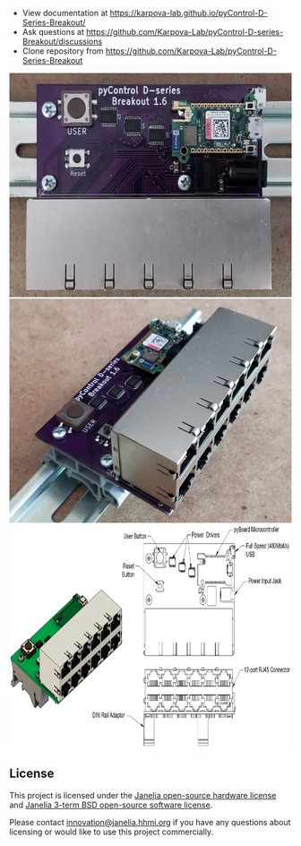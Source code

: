 - View documentation at  https://karpova-lab.github.io/pyControl-D-Series-Breakout/
- Ask questions at https://github.com/Karpova-Lab/pyControl-D-series-Breakout/discussions
- Clone repository from https://github.com/Karpova-Lab/pyControl-D-Series-Breakout

<img src="./mkdocs/src/overview/board_top.jpeg" height="400">
<img src="./mkdocs/src/overview/board_iso.jpg" height="400">
<img src="./mkdocs/src/overview/diagram.png" height="400">


## License
This project is licensed under the [Janelia open-source hardware license](license_hardare.txt) and [Janelia 3-term BSD open-source software license](license_software.txt).

Please contact [innovation@janelia.hhmi.org](mailto:innovation@janelia.hhmi.org) if you have any questions about licensing or would like to use this project commercially.